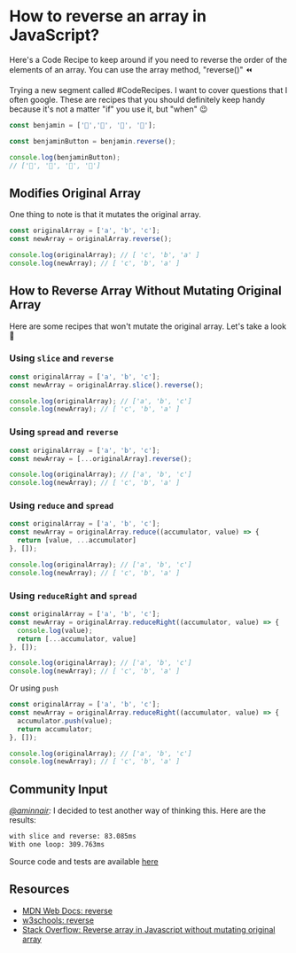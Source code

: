 # How to reverse an array in JavaScript?

Here's a Code Recipe to keep around if you need to reverse the order of the elements of an array. You can use the array method, "reverse()"  ⏪

Trying a new segment called #CodeRecipes. I want to cover questions that I often google. These are recipes that you should definitely keep handy because it's not a matter "if" you use it, but "when" 😉

```javascript
const benjamin = ['👶','👦', '👨', '👴'];

const benjaminButton = benjamin.reverse();

console.log(benjaminButton);
// ['👴', '👨', '👦', '👶']
```

## Modifies Original Array

One thing to note is that it mutates the original array.

```javascript
const originalArray = ['a', 'b', 'c'];
const newArray = originalArray.reverse();

console.log(originalArray); // [ 'c', 'b', 'a' ]
console.log(newArray); // [ 'c', 'b', 'a' ]
```

## How to Reverse Array Without Mutating Original Array

Here are some recipes that won't mutate the original array. Let's take a look 👀

### Using `slice` and `reverse`

```javascript
const originalArray = ['a', 'b', 'c'];
const newArray = originalArray.slice().reverse();

console.log(originalArray); // ['a', 'b', 'c']
console.log(newArray); // [ 'c', 'b', 'a' ]
```

### Using `spread` and `reverse`

```javascript
const originalArray = ['a', 'b', 'c'];
const newArray = [...originalArray].reverse();

console.log(originalArray); // ['a', 'b', 'c']
console.log(newArray); // [ 'c', 'b', 'a' ]
```

### Using `reduce` and `spread`

```javascript
const originalArray = ['a', 'b', 'c'];
const newArray = originalArray.reduce((accumulator, value) => {
  return [value, ...accumulator]
}, []);

console.log(originalArray); // ['a', 'b', 'c']
console.log(newArray); // [ 'c', 'b', 'a' ]
```

### Using `reduceRight` and `spread`

```javascript
const originalArray = ['a', 'b', 'c'];
const newArray = originalArray.reduceRight((accumulator, value) => {
  console.log(value);
  return [...accumulator, value]
}, []);

console.log(originalArray); // ['a', 'b', 'c']
console.log(newArray); // [ 'c', 'b', 'a' ]
```

Or using `push`

```javascript
const originalArray = ['a', 'b', 'c'];
const newArray = originalArray.reduceRight((accumulator, value) => {
  accumulator.push(value);
  return accumulator;
}, []);

console.log(originalArray); // ['a', 'b', 'c']
console.log(newArray); // [ 'c', 'b', 'a' ]
```

## Community Input

_[@aminnair](https://dev.to/aminnairi/comment/e9o4):_ I decided to test another way of thinking this. Here are the results:

```bash
with slice and reverse: 83.085ms
With one loop: 309.763ms
```

Source code and tests are available [here](https://repl.it/repls/AromaticAgitatedProfessionals)

## Resources

- [MDN Web Docs: reverse](https://developer.mozilla.org/en-US/docs/Web/JavaScript/Reference/Global_Objects/Array/reverse)
- [w3schools: reverse](https://www.w3schools.com/jsref/jsref_reverse.asp)
- [Stack Overflow: Reverse array in Javascript without mutating original array](https://stackoverflow.com/questions/30610523/reverse-array-in-javascript-without-mutating-original-array)
